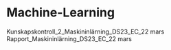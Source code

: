 # Machine-Learning
Kunskapskontroll_2_Maskininlärning_DS23_EC_22 mars
Rapport_Maskininlärning_DS23_EC_22 mars

